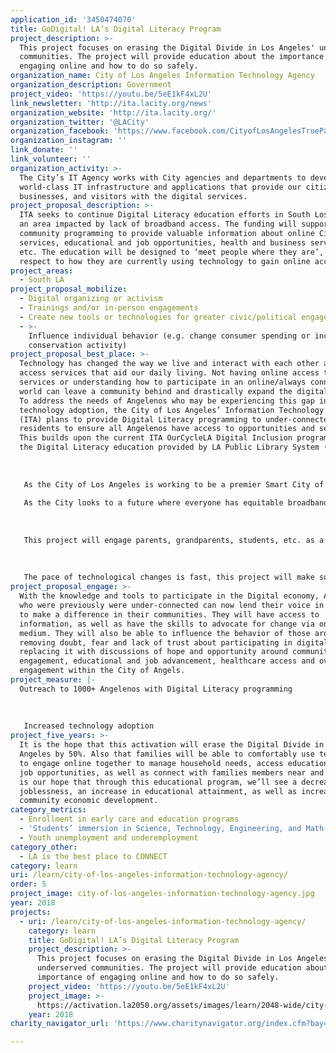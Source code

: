 ```yaml
---
application_id: '3450474070'
title: GoDigital! LA’s Digital Literacy Program
project_description: >-
  This project focuses on erasing the Digital Divide in Los Angeles' underserved
  communities. The project will provide education about the importance of
  engaging online and how to do so safely.
organization_name: City of Los Angeles Information Technology Agency
organization_description: Government
project_video: 'https://youtu.be/5eE1kF4xL2U'
link_newsletter: 'http://ita.lacity.org/news'
organization_website: 'http://ita.lacity.org/'
organization_twitter: '@LACity'
organization_facebook: 'https://www.facebook.com/CityofLosAngelesTruePage/'
organization_instagram: ''
link_donate: ''
link_volunteer: ''
organization_activity: >-
  The City’s IT Agency works with City agencies and departments to develop
  world-class IT infrastructure and applications that provide our citizens,
  businesses, and visitors with the digital services.
project_proposal_description: >-
  ITA seeks to continue Digital Literacy education efforts in South Los Angeles,
  an area impacted by lack of broadband access. The funding will support
  community programming to provide valuable information about online City
  services, educational and job opportunities, health and business services,
  etc. The education will be designed to ‘meet people where they are’, with
  respect to how they are currently using technology to gain online access.
project_areas:
  - South LA
project_proposal_mobilize:
  - Digital organizing or activism
  - Trainings and/or in-person engagements
  - Create new tools or technologies for greater civic/political engagement
  - >-
    Influence individual behavior (e.g. change consumer spending or increase
    conservation activity)
project_proposal_best_place: >-
  Technology has changed the way we live and interact with each other and how we
  access services that aid our daily living. Not having online access to
  services or understanding how to participate in an online/always connected
  world can leave a community behind and drastically expand the digital divide.
  To address the needs of Angelenos who may be experiencing this gap in
  technology adoption, the City of Los Angeles’ Information Technology Agency
  (ITA) plans to provide Digital Literacy programming to under-connected
  residents to ensure all Angelenos have access to opportunities and services.
  This builds upon the current ITA OurCycleLA Digital Inclusion programming and
  the Digital Literacy education provided by LA Public Library System (LAPL). 
   
   
   
   As the City of Los Angeles is working to be a premier Smart City of the future there is continuous innovation to improve City services from traffic congestion to clean streets to air quality monitoring. Thus City is embarking on how to work smarter using technology and data. With this comes the challenge of ensuring that all Angelenos are digitally connected to their communities and to the City at large. Digital connectivity, or internet connectivity, is not only important for accessing City services, it is also a major component for educational advancement, job opportunity identification, healthcare services and remaining connected to friends and family. 
   
   As the City looks to a future where everyone has equitable broadband access in their homes or places of school or work, this GoDigital! LA’s Digital Literacy Program proposal will provide an interactive learning program for currently ‘under-connected’ families in South LA to understand the benefits on going online as well as how to do so in a safe manner. For those who are not currently active in the Digital economy, there may be a fear of going online, a lack of trust as well as a lack of understanding as to how it applies to their everyday lives. This population may not be connected for a variety of reasons - lack of interest, lack of access to affordable services, lack of access to technology. However through the City of LA’s Libraries and Community Based Organizations, there’s an opportunity for this population to gain the skills and grow the confidence needed to use online services to improve livability.
   
   
   
   This project will engage parents, grandparents, students, etc. as a way of erasing the Digital Divide. The program will specifically teach safe tasks such as creating a secure login, as well as provide education on how to use computers, mobile phones and tablets to engage in activities from paying bills, helping children with homework, to engaging in activities as streaming faith-based programming or one’s favorite music.
   
   
   
   The pace of technological changes is fast, this project will make sure no Angeleno is left behind and that they are prepared to actively participate in a mobile, digital economy.
project_proposal_engage: >-
  With the knowledge and tools to participate in the Digital economy, Angelenos
  who were previously were under-connected can now lend their voice in many ways
  to make a difference in their communities. They will have access to
  information, as well as have the skills to advocate for change via online
  medium. They will also be able to influence the behavior of those around them,
  removing doubt, fear and lack of trust about participating in digital life,
  replacing it with discussions of hope and opportunity around community
  engagement, educational and job advancement, healthcare access and overall
  engagement within the City of Angels.
project_measure: |-
  Outreach to 1000+ Angelenos with Digital Literacy programming
   
   
   
   Increased technology adoption
project_five_years: >-
  It is the hope that this activation will erase the Digital Divide in South Los
  Angeles by 50%. Also that families will be able to comfortably use technology
  to engage online together to manage household needs, access educational and
  job opportunities, as well as connect with families members near and far. It
  is our hope that through this educational program, we’ll see a decrease in
  joblessness, an increase in educational attainment, as well as increase in
  community economic development.
category_metrics:
  - Enrollment in early care and education programs
  - 'Students’ immersion in Science, Technology, Engineering, and Math content'
  - Youth unemployment and underemployment
category_other:
  - LA is the best place to CONNECT
category: learn
uri: /learn/city-of-los-angeles-information-technology-agency/
order: 5
project_image: city-of-los-angeles-information-technology-agency.jpg
year: 2018
projects:
  - uri: /learn/city-of-los-angeles-information-technology-agency/
    category: learn
    title: GoDigital! LA’s Digital Literacy Program
    project_description: >-
      This project focuses on erasing the Digital Divide in Los Angeles'
      underserved communities. The project will provide education about the
      importance of engaging online and how to do so safely.
    project_video: 'https://youtu.be/5eE1kF4xL2U'
    project_image: >-
      https://activation.la2050.org/assets/images/learn/2048-wide/city-of-los-angeles-information-technology-agency.jpg
    year: 2018
charity_navigator_url: 'https://www.charitynavigator.org/index.cfm?bay=search.profile&ein=956000735'

---
```

